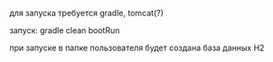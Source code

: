для запуска требуется gradle, tomcat(?)

запуск:
gradle clean bootRun

при запуске в папке пользователя будет создана база данных H2